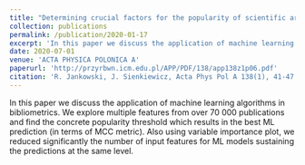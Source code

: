 ```yaml
---
title: "Determining crucial factors for the popularity of scientific articles"
collection: publications
permalink: /publication/2020-01-17
excerpt: 'In this paper we discuss the application of machine learning algorithms in bibliometrics...'
date: 2020-07-01
venue: 'ACTA PHYSICA POLONICA A'
paperurl: 'http://przyrbwn.icm.edu.pl/APP/PDF/138/app138z1p06.pdf'
citation: 'R. Jankowski, J. Sienkiewicz, Acta Phys Pol A 138(1), 41-47 (2020), doi: 10.12693/APhysPolA.138.41'
---
```


In this paper we discuss the application of machine learning algorithms in bibliometrics. We explore multiple features from over 70 000 publications and find the concrete popularity threshold which results in the best ML prediction (in terms of MCC metric). Also using variable importance plot, we reduced significantly the number of input features for ML models sustaining the predictions at the same level.

<!-- Download paper [here](http://przyrbwn.icm.edu.pl/APP/PDF/138/app138z1p06.pdf) -->